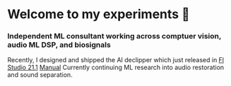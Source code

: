 # Welcome to my experiments 👋

### Independent ML consultant working across comptuer vision, audio ML DSP, and biosignals

Recently, I designed and shipped the AI declipper which just released in [Fl Studio 21.1](https://www.image-line.com/fl-studio-learning/fl-studio-online-manual/html/plugins/editortool_clean.htm#declip) [Manual](https://www.image-line.com/fl-studio-learning/fl-studio-online-manual/html/plugins/editortool_clean.htm#declip}) Currently continuing ML research into audio restoration and sound separation.

<!--
**ksasso1028/ksasso1028** is a ✨ _special_ ✨ repository because its `README.md` (this file) appears on your GitHub profile.

Here are some ideas to get you started:

- 🔭 I’m currently working on ...
- 🌱 I’m currently learning ...
- 👯 I’m looking to collaborate on ...
- 🤔 I’m looking for help with ...
- 💬 Ask me about ...
- 📫 How to reach me: ...
- 😄 Pronouns: ...
- ⚡ Fun fact: ...
-->
